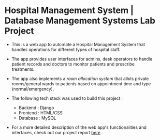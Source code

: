# Hospital Management System | Database Management Systems Lab Project     

* This is a web app to automate a Hospital Management System that handles operations for different types of hospital staff.
* The app provides user interfaces for admins, desk operators to handle patient records and doctors to monitor patients and prescribe treatments.
* The app also implements a *room allocation system* that allots private rooms/general wards to patients based on appointment time and type (normal/emergency).
* The following tech stack was used to build this project :

    * Backend : Django
    * Frontend : HTML/CSS
    * Database : MySQL

* For a more detailed description of the web app's functionalities and interfaces, check out our project report [here](https://github.com/ShashwatNaidu/Hospital-Management-DBMS/blob/main/DBMS_Lab_Assgn4_Report.pdf) .
